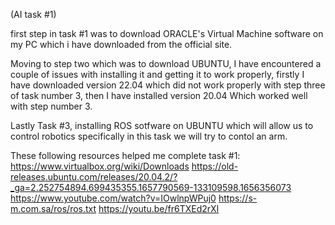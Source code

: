 (AI task #1)

first step in task #1 was to download ORACLE's Virtual Machine software on my PC
which i have downloaded from the official site.

Moving to step two which was to download UBUNTU, I have encountered a couple of issues with installing it and getting it 
to work properly, firstly I have downloaded version 22.04 which did not work properly with step three of task number 3, then I have installed version 20.04
Which worked well with step number 3.

Lastly Task #3, installing ROS sotfware on UBUNTU which will allow us to control robotics specifically in this task we will try to contol an arm.

These following resources helped me complete task #1:
https://www.virtualbox.org/wiki/Downloads
https://old-releases.ubuntu.com/releases/20.04.2/?_ga=2.252754894.699435355.1657790569-133109598.1656356073
https://www.youtube.com/watch?v=IOwlnpWPuj0
https://s-m.com.sa/ros/ros.txt
https://youtu.be/fr6TXEd2rXI



